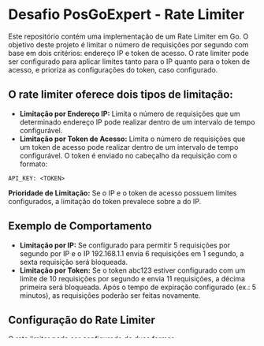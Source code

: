 # Desafio PosGoExpert - Rate Limiter
Este repositório contém uma implementação de um Rate Limiter em Go. O objetivo deste projeto é limitar o número de requisições por segundo com base em dois critérios: endereço IP e token de acesso. O rate limiter pode ser configurado para aplicar limites tanto para o IP quanto para o token de acesso, e prioriza as configurações do token, caso configurado.

## O rate limiter oferece dois tipos de limitação:
- **Limitação por Endereço IP:** Limita o número de requisições que um determinado endereço IP pode realizar dentro de um intervalo de tempo configurável.
- **Limitação por Token de Acesso:** Limita o número de requisições que um token de acesso pode realizar dentro de um intervalo de tempo configurável. O token é enviado no cabeçalho da requisição com o formato:
```
API_KEY: <TOKEN>
```
**Prioridade de Limitação:** Se o IP e o token de acesso possuem limites configurados, a limitação do token prevalece sobre a do IP.

## Exemplo de Comportamento
- **Limitação por IP:** Se configurado para permitir 5 requisições por segundo por IP e o IP 192.168.1.1 envia 6 requisições em 1 segundo, a sexta requisição será bloqueada.
- **Limitação por Token:** Se o token abc123 estiver configurado com um limite de 10 requisições por segundo e envia 11 requisições, a décima primeira será bloqueada.
Após o tempo de expiração configurado (ex.: 5 minutos), as requisições poderão ser feitas novamente.

## Configuração do Rate Limiter
O rate limiter pode ser configurado de duas formas:
- **Por IP:** Limite de requisições baseado no endereço IP da requisição.
- **Por Token:** Limite de requisições baseado no token de acesso, que será passado no cabeçalho da requisição.

### O rate limiter deve responder com o código HTTP 429 quando o limite de requisições for atingido:
- **Código HTTP:** 429
- **Mensagem:** you have reached the maximum number of requests or actions allowed within a certain time frame

### Exemplo de Arquivo .env
```
MAX_REQUESTS_IP=2
MAX_REQUESTS_TOKEN=2
BLOCK_TIME=10
REDIS_ADDR=localhost:6322
```

## Iniciando o servidor:
```
docker compose up -d
```

## Fazendo uma requisição:
- **Por IP:** curl -X GET http://localhost:8080
- **Por Token:** curl -X GET http://localhost:8080 -H "API_KEY: abc123"
